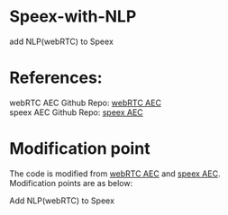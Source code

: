 # Speex-with-NLP
add NLP(webRTC) to Speex

# References: 

webRTC AEC Github Repo: [webRTC AEC](https://github.com/YAN-sysbest/WebRTC-AEC)  
speex AEC Github Repo: [speex AEC](https://github.com/echocatzh/SPEEX-AEC-python)


# Modification point
The code is modified from [webRTC AEC](https://github.com/YAN-sysbest/WebRTC-AEC) and [speex AEC](https://github.com/echocatzh/SPEEX-AEC-python).  
Modification points are as below:

Add NLP(webRTC) to Speex
